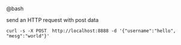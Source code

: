 @bash

send an HTTP request with post data

    curl -s -X POST  http://localhost:8888 -d '{"username":"hello", "mesg":"world"}'
